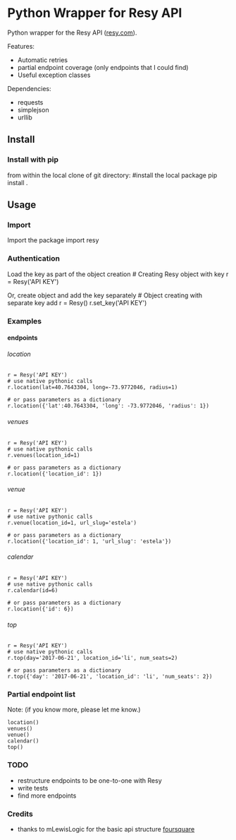 # Python Wrapper for Resy API

Python wrapper for the Resy API ([resy.com](https://resy.com/)).

Features:
* Automatic retries
* partial endpoint coverage (only endpoints that I could find)
* Useful exception classes

Dependencies:

* requests
* simplejson
* urllib


## Install
### Install with pip
from within the local clone of git directory:
    #install the local package
    pip install .

## Usage
### Import

Import the package
    import resy

### Authentication

Load the key as part of the object creation
    # Creating Resy object with key
    r = Resy('API KEY')

Or, create object and add the key separately
    # Object creating with separate key add
    r = Resy()
    r.set_key('API KEY')


### Examples

#### endpoints

###### location
    r = Resy('API KEY')
    # use native pythonic calls
    r.location(lat=40.7643304, long=-73.9772046, radius=1)

    # or pass parameters as a dictionary
    r.location({'lat':40.7643304, 'long': -73.9772046, 'radius': 1})

###### venues
    r = Resy('API KEY')
    # use native pythonic calls
    r.venues(location_id=1)

    # or pass parameters as a dictionary
    r.location({'location_id': 1})

###### venue
    r = Resy('API KEY')
    # use native pythonic calls
    r.venue(location_id=1, url_slug='estela')

    # or pass parameters as a dictionary
    r.location({'location_id': 1, 'url_slug': 'estela'})

###### calendar
    r = Resy('API KEY')
    # use native pythonic calls
    r.calendar(id=6)

    # or pass parameters as a dictionary
    r.location({'id': 6})

###### top
    r = Resy('API KEY')
    # use native pythonic calls
    r.top(day='2017-06-21', location_id='li', num_seats=2)

    # or pass parameters as a dictionary
    r.top({'day': '2017-06-21', 'location_id': 'li', 'num_seats': 2})

### Partial endpoint list
Note: (if you know more, please let me know.)

    location()
    venues()
    venue()
    calendar()
    top()

### TODO
* restructure endpoints to be one-to-one with Resy
* write tests
* find more endpoints

### Credits
* thanks to mLewisLogic for the basic api structure [foursquare](https://github.com/mLewisLogic/foursquare)
